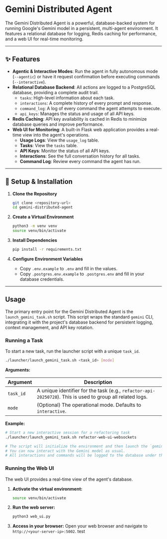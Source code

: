 # Gemini Distributed Agent

The Gemini Distributed Agent is a powerful, database-backed system for running Google's Gemini model in a persistent, multi-agent environment. It features a relational database for logging, Redis caching for performance, and a web UI for real-time monitoring.

---

## ✨ Features

- **Agentic & Interactive Modes**: Run the agent in fully autonomous mode (`--agentic`) or have it request confirmation before executing commands (`--interactive`).
- **Relational Database Backend**: All actions are logged to a PostgreSQL database, providing a complete audit trail.
    - `tasks`: High-level information about each task.
    - `interactions`: A complete history of every prompt and response.
    - `command_log`: A log of every command the agent attempts to execute.
    - `api_keys`: Manages the status and usage of all API keys.
- **Redis Caching**: API key availability is cached in Redis to minimize database queries and improve performance.
- **Web UI for Monitoring**: A built-in Flask web application provides a real-time view into the agent's operations.
    - **Usage Logs**: View the `usage_log` table.
    - **Tasks**: View the `tasks` table.
    - **API Keys**: Monitor the status of all API keys.
    - **Interactions**: See the full conversation history for all tasks.
    - **Command Log**: Review every command the agent has run.

---

## 🚀 Setup & Installation

1.  **Clone the Repository**
    ```bash
    git clone <repository-url>
    cd gemini-distributed-agent
    ```

2.  **Create a Virtual Environment**
    ```bash
    python3 -m venv venv
    source venv/bin/activate
    ```

3.  **Install Dependencies**
    ```bash
    pip install -r requirements.txt
    ```

4.  **Configure Environment Variables**
    - Copy `.env.example` to `.env` and fill in the values.
    - Copy `.postgres.env.example` to `.postgres.env` and fill in your database credentials.

---

## Usage

The primary entry point for the Gemini Distributed Agent is the `launch_gemini_task.sh` script. This script wraps the standard `gemini` CLI, integrating it with the project's database backend for persistent logging, context management, and API key rotation.

### Running a Task

To start a new task, run the launcher script with a unique `task_id`.

```bash
./launcher/launch_gemini_task.sh <task_id> [mode]
```

**Arguments:**

| Argument  | Description                                                                                             |
|-----------|---------------------------------------------------------------------------------------------------------|
| `task_id` | A unique identifier for the task (e.g., `refactor-api-20250728`). This is used to group all related logs. |
| `mode`    | (Optional) The operational mode. Defaults to `interactive`.                                             |

**Example:**

```bash
# Start a new interactive session for a refactoring task
./launcher/launch_gemini_task.sh refactor-web-ui-websockets

# The script will initialize the environment and then launch the `gemini` CLI.
# You can now interact with the Gemini model as usual.
# All interactions and commands will be logged to the database under the specified task_id.
```

### Running the Web UI

The web UI provides a real-time view of the agent's database.

1.  **Activate the virtual environment:**
    ```bash
    source venv/bin/activate
    ```

2.  **Run the web server:**
    ```bash
    python3 web_ui.py
    ```

3.  **Access in your browser:**
    Open your web browser and navigate to `http://<your-server-ip>:5002`.
test
